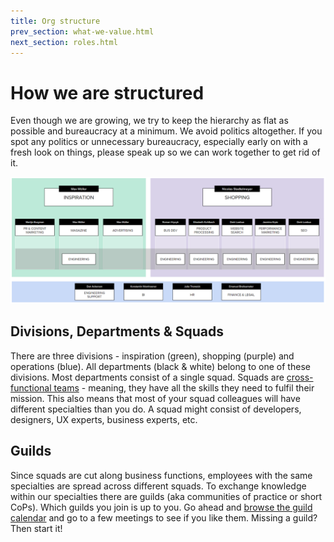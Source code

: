 ```yaml
---
title: Org structure
prev_section: what-we-value.html
next_section: roles.html
---
```


# How we are structured

Even though we are growing, we try to keep the hierarchy as flat as possible and bureaucracy at a minimum. We avoid politics altogether. If you spot any politics or unnecessary bureaucracy, especially early on with a fresh look on things, please speak up so we can work together to get rid of it.

![Org Chart](../assets/OrgChart.png)

## Divisions, Departments & Squads

There are three divisions - inspiration (green), shopping (purple) and operations (blue). All departments (black & white) belong to one of these divisions. Most departments consist of a single squad. Squads are [cross-functional teams](http://engineering.stylight.com/formed-cross-functional-business-teams/) - meaning, they have all the skills they need to fulfil their mission. This also means that most of your squad colleagues will have different specialties than you do. A squad might consist of developers, designers, UX experts, business experts, etc.

## Guilds

Since squads are cut along business functions, employees with the same specialties are spread across different squads. To exchange knowledge within our specialties there are guilds (aka communities of practice or short CoPs). Which guilds you join is up to you. Go ahead and [browse the guild calendar](https://www.google.com/calendar/render?cid=stylight.de_3sci6nglq00utd2d6ocdml1938@group.calendar.google.com) and go to a few meetings to see if you like them. Missing a guild? Then start it!